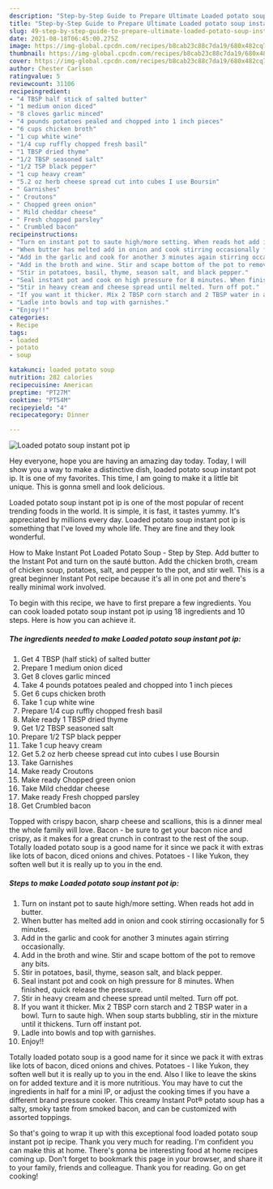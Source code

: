 ```yaml
---
description: "Step-by-Step Guide to Prepare Ultimate Loaded potato soup instant pot ip"
title: "Step-by-Step Guide to Prepare Ultimate Loaded potato soup instant pot ip"
slug: 49-step-by-step-guide-to-prepare-ultimate-loaded-potato-soup-instant-pot-ip
date: 2021-08-18T06:45:00.275Z
image: https://img-global.cpcdn.com/recipes/b8cab23c88c7da19/680x482cq70/loaded-potato-soup-instant-pot-ip-recipe-main-photo.jpg
thumbnail: https://img-global.cpcdn.com/recipes/b8cab23c88c7da19/680x482cq70/loaded-potato-soup-instant-pot-ip-recipe-main-photo.jpg
cover: https://img-global.cpcdn.com/recipes/b8cab23c88c7da19/680x482cq70/loaded-potato-soup-instant-pot-ip-recipe-main-photo.jpg
author: Chester Carlson
ratingvalue: 5
reviewcount: 31106
recipeingredient:
- "4 TBSP half stick of salted butter"
- "1 medium onion diced"
- "8 cloves garlic minced"
- "4 pounds potatoes pealed and chopped into 1 inch pieces"
- "6 cups chicken broth"
- "1 cup white wine"
- "1/4 cup ruffly chopped fresh basil"
- "1 TBSP dried thyme"
- "1/2 TBSP seasoned salt"
- "1/2 TSP black pepper"
- "1 cup heavy cream"
- "5.2 oz herb cheese spread cut into cubes I use Boursin"
- " Garnishes"
- " Croutons"
- " Chopped green onion"
- " Mild cheddar cheese"
- " Fresh chopped parsley"
- " Crumbled bacon"
recipeinstructions:
- "Turn on instant pot to saute high/more setting. When reads hot add in butter."
- "When butter has melted add in onion and cook stirring occasionally for 5 minutes."
- "Add in the garlic and cook for another 3 minutes again stirring occasionally."
- "Add in the broth and wine. Stir and scape bottom of the pot to remove any bits."
- "Stir in potatoes, basil, thyme, season salt, and black pepper."
- "Seal instant pot and cook on high pressure for 8 minutes. When finished, quick release the pressure."
- "Stir in heavy cream and cheese spread until melted. Turn off pot."
- "If you want it thicker. Mix 2 TBSP corn starch and 2 TBSP water in a bowl. Turn to saute high. When soup starts bubbling, stir in the mixture until it thickens. Turn off instant pot."
- "Ladle into bowls and top with garnishes."
- "Enjoy!!"
categories:
- Recipe
tags:
- loaded
- potato
- soup

katakunci: loaded potato soup 
nutrition: 282 calories
recipecuisine: American
preptime: "PT27M"
cooktime: "PT54M"
recipeyield: "4"
recipecategory: Dinner

---
```



![Loaded potato soup instant pot ip](https://img-global.cpcdn.com/recipes/b8cab23c88c7da19/680x482cq70/loaded-potato-soup-instant-pot-ip-recipe-main-photo.jpg)

Hey everyone, hope you are having an amazing day today. Today, I will show you a way to make a distinctive dish, loaded potato soup instant pot ip. It is one of my favorites. This time, I am going to make it a little bit unique. This is gonna smell and look delicious.

Loaded potato soup instant pot ip is one of the most popular of recent trending foods in the world. It is simple, it is fast, it tastes yummy. It's appreciated by millions every day. Loaded potato soup instant pot ip is something that I've loved my whole life. They are fine and they look wonderful.

How to Make Instant Pot Loaded Potato Soup - Step by Step. Add butter to the Instant Pot and turn on the sauté button. Add the chicken broth, cream of chicken soup, potatoes, salt, and pepper to the pot, and stir well. This is a great beginner Instant Pot recipe because it&#39;s all in one pot and there&#39;s really minimal work involved.


To begin with this recipe, we have to first prepare a few ingredients. You can cook loaded potato soup instant pot ip using 18 ingredients and 10 steps. Here is how you can achieve it.

<!--inarticleads1-->

##### The ingredients needed to make Loaded potato soup instant pot ip:

1. Get 4 TBSP (half stick) of salted butter
1. Prepare 1 medium onion diced
1. Get 8 cloves garlic minced
1. Take 4 pounds potatoes pealed and chopped into 1 inch pieces
1. Get 6 cups chicken broth
1. Take 1 cup white wine
1. Prepare 1/4 cup ruffly chopped fresh basil
1. Make ready 1 TBSP dried thyme
1. Get 1/2 TBSP seasoned salt
1. Prepare 1/2 TSP black pepper
1. Take 1 cup heavy cream
1. Get 5.2 oz herb cheese spread cut into cubes I use Boursin
1. Take  Garnishes
1. Make ready  Croutons
1. Make ready  Chopped green onion
1. Take  Mild cheddar cheese
1. Make ready  Fresh chopped parsley
1. Get  Crumbled bacon


Topped with crispy bacon, sharp cheese and scallions, this is a dinner meal the whole family will love. Bacon - be sure to get your bacon nice and crispy, as it makes for a great crunch in contrast to the rest of the soup. Totally loaded potato soup is a good name for it since we pack it with extras like lots of bacon, diced onions and chives. Potatoes - I like Yukon, they soften well but it is really up to you in the end. 

<!--inarticleads2-->

##### Steps to make Loaded potato soup instant pot ip:

1. Turn on instant pot to saute high/more setting. When reads hot add in butter.
1. When butter has melted add in onion and cook stirring occasionally for 5 minutes.
1. Add in the garlic and cook for another 3 minutes again stirring occasionally.
1. Add in the broth and wine. Stir and scape bottom of the pot to remove any bits.
1. Stir in potatoes, basil, thyme, season salt, and black pepper.
1. Seal instant pot and cook on high pressure for 8 minutes. When finished, quick release the pressure.
1. Stir in heavy cream and cheese spread until melted. Turn off pot.
1. If you want it thicker. Mix 2 TBSP corn starch and 2 TBSP water in a bowl. Turn to saute high. When soup starts bubbling, stir in the mixture until it thickens. Turn off instant pot.
1. Ladle into bowls and top with garnishes.
1. Enjoy!!


Totally loaded potato soup is a good name for it since we pack it with extras like lots of bacon, diced onions and chives. Potatoes - I like Yukon, they soften well but it is really up to you in the end. Also I like to leave the skins on for added texture and it is more nutritious. You may have to cut the ingredients in half for a mini IP, or adjust the cooking times if you have a different brand pressure cooker. This creamy Instant Pot® potato soup has a salty, smoky taste from smoked bacon, and can be customized with assorted toppings. 

So that's going to wrap it up with this exceptional food loaded potato soup instant pot ip recipe. Thank you very much for reading. I'm confident you can make this at home. There's gonna be interesting food at home recipes coming up. Don't forget to bookmark this page in your browser, and share it to your family, friends and colleague. Thank you for reading. Go on get cooking!
